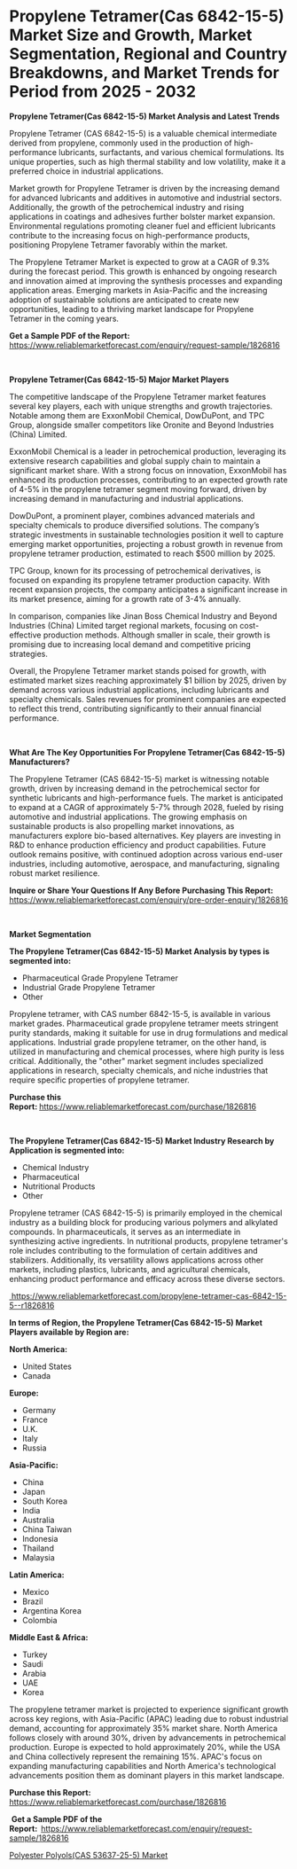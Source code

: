 <p><h1>Propylene Tetramer(Cas 6842-15-5) Market Size and Growth, Market Segmentation, Regional and Country Breakdowns, and Market Trends for Period from 2025 -  2032</h1></p><p><strong>Propylene Tetramer(Cas 6842-15-5) Market Analysis and Latest Trends</strong></p>
<p><p>Propylene Tetramer (CAS 6842-15-5) is a valuable chemical intermediate derived from propylene, commonly used in the production of high-performance lubricants, surfactants, and various chemical formulations. Its unique properties, such as high thermal stability and low volatility, make it a preferred choice in industrial applications.</p><p>Market growth for Propylene Tetramer is driven by the increasing demand for advanced lubricants and additives in automotive and industrial sectors. Additionally, the growth of the petrochemical industry and rising applications in coatings and adhesives further bolster market expansion. Environmental regulations promoting cleaner fuel and efficient lubricants contribute to the increasing focus on high-performance products, positioning Propylene Tetramer favorably within the market.</p><p>The Propylene Tetramer Market is expected to grow at a CAGR of 9.3% during the forecast period. This growth is enhanced by ongoing research and innovation aimed at improving the synthesis processes and expanding application areas. Emerging markets in Asia-Pacific and the increasing adoption of sustainable solutions are anticipated to create new opportunities, leading to a thriving market landscape for Propylene Tetramer in the coming years.</p></p>
<p><strong>Get a Sample PDF of the Report:&nbsp;</strong> <a href="https://www.reliablemarketforecast.com/enquiry/request-sample/1826816?utm_campaign=1108&utm_medium=2&utm_source=Github&utm_content=ia&utm_term=03022025&utm_id=propylene-tetramercas-6842-15-5">https://www.reliablemarketforecast.com/enquiry/request-sample/1826816</a></p>
<p>&nbsp;</p>
<p><strong>Propylene Tetramer(Cas 6842-15-5) Major Market Players</strong></p>
<p><p>The competitive landscape of the Propylene Tetramer market features several key players, each with unique strengths and growth trajectories. Notable among them are ExxonMobil Chemical, DowDuPont, and TPC Group, alongside smaller competitors like Oronite and Beyond Industries (China) Limited.</p><p>ExxonMobil Chemical is a leader in petrochemical production, leveraging its extensive research capabilities and global supply chain to maintain a significant market share. With a strong focus on innovation, ExxonMobil has enhanced its production processes, contributing to an expected growth rate of 4-5% in the propylene tetramer segment moving forward, driven by increasing demand in manufacturing and industrial applications.</p><p>DowDuPont, a prominent player, combines advanced materials and specialty chemicals to produce diversified solutions. The company’s strategic investments in sustainable technologies position it well to capture emerging market opportunities, projecting a robust growth in revenue from propylene tetramer production, estimated to reach $500 million by 2025.</p><p>TPC Group, known for its processing of petrochemical derivatives, is focused on expanding its propylene tetramer production capacity. With recent expansion projects, the company anticipates a significant increase in its market presence, aiming for a growth rate of 3-4% annually.</p><p>In comparison, companies like Jinan Boss Chemical Industry and Beyond Industries (China) Limited target regional markets, focusing on cost-effective production methods. Although smaller in scale, their growth is promising due to increasing local demand and competitive pricing strategies.</p><p>Overall, the Propylene Tetramer market stands poised for growth, with estimated market sizes reaching approximately $1 billion by 2025, driven by demand across various industrial applications, including lubricants and specialty chemicals. Sales revenues for prominent companies are expected to reflect this trend, contributing significantly to their annual financial performance.</p></p>
<p>&nbsp;</p>
<p><strong>What Are The Key Opportunities For Propylene Tetramer(Cas 6842-15-5) Manufacturers?</strong></p>
<p><p>The Propylene Tetramer (CAS 6842-15-5) market is witnessing notable growth, driven by increasing demand in the petrochemical sector for synthetic lubricants and high-performance fuels. The market is anticipated to expand at a CAGR of approximately 5-7% through 2028, fueled by rising automotive and industrial applications. The growing emphasis on sustainable products is also propelling market innovations, as manufacturers explore bio-based alternatives. Key players are investing in R&D to enhance production efficiency and product capabilities. Future outlook remains positive, with continued adoption across various end-user industries, including automotive, aerospace, and manufacturing, signaling robust market resilience.</p></p>
<p><strong>Inquire or Share Your Questions If Any Before Purchasing This Report:</strong> <a href="https://www.reliablemarketforecast.com/enquiry/pre-order-enquiry/1826816?utm_campaign=1108&utm_medium=2&utm_source=Github&utm_content=ia&utm_term=03022025&utm_id=propylene-tetramercas-6842-15-5">https://www.reliablemarketforecast.com/enquiry/pre-order-enquiry/1826816</a></p>
<p>&nbsp;</p>
<p><strong>Market Segmentation</strong></p>
<p><strong>The Propylene Tetramer(Cas 6842-15-5) Market Analysis by types is segmented into:</strong></p>
<p><ul><li>Pharmaceutical Grade Propylene Tetramer</li><li>Industrial Grade Propylene Tetramer</li><li>Other</li></ul></p>
<p><p>Propylene tetramer, with CAS number 6842-15-5, is available in various market grades. Pharmaceutical grade propylene tetramer meets stringent purity standards, making it suitable for use in drug formulations and medical applications. Industrial grade propylene tetramer, on the other hand, is utilized in manufacturing and chemical processes, where high purity is less critical. Additionally, the "other" market segment includes specialized applications in research, specialty chemicals, and niche industries that require specific properties of propylene tetramer.</p></p>
<p><strong>Purchase this Report:&nbsp;</strong><a href="https://www.reliablemarketforecast.com/purchase/1826816?utm_campaign=1108&utm_medium=2&utm_source=Github&utm_content=ia&utm_term=03022025&utm_id=propylene-tetramercas-6842-15-5">https://www.reliablemarketforecast.com/purchase/1826816</a></p>
<p>&nbsp;</p>
<p><strong>The Propylene Tetramer(Cas 6842-15-5) Market Industry Research by Application is segmented into:</strong></p>
<p><ul><li>Chemical Industry</li><li>Pharmaceutical</li><li>Nutritional Products</li><li>Other</li></ul></p>
<p><p>Propylene tetramer (CAS 6842-15-5) is primarily employed in the chemical industry as a building block for producing various polymers and alkylated compounds. In pharmaceuticals, it serves as an intermediate in synthesizing active ingredients. In nutritional products, propylene tetramer's role includes contributing to the formulation of certain additives and stabilizers. Additionally, its versatility allows applications across other markets, including plastics, lubricants, and agricultural chemicals, enhancing product performance and efficacy across these diverse sectors.</p></p>
<p><a href="https://www.reliablemarketforecast.com/propylene-tetramer-cas-6842-15-5--r1826816?utm_campaign=1108&utm_medium=2&utm_source=Github&utm_content=ia&utm_term=03022025&utm_id=propylene-tetramercas-6842-15-5">&nbsp;https://www.reliablemarketforecast.com/propylene-tetramer-cas-6842-15-5--r1826816</a></p>
<p><strong>In terms of Region, the Propylene Tetramer(Cas 6842-15-5) Market Players available by Region are:</strong></p>
<p>
    <p> <strong> North America: </strong>
        <ul>
            <li>United States</li>
            <li>Canada</li>
        </ul>
        </p> 
    <p> <strong> Europe: </strong>
        <ul>
            <li>Germany</li>
            <li>France</li>
            <li>U.K.</li>
            <li>Italy</li>
            <li>Russia</li>
        </ul>
        </p> 
    <p> <strong> Asia-Pacific: </strong>
        <ul>
            <li>China</li>
            <li>Japan</li>
            <li>South Korea</li>
            <li>India</li>
            <li>Australia</li>
            <li>China Taiwan</li>
            <li>Indonesia</li>
            <li>Thailand</li>
            <li>Malaysia</li>
        </ul>
        </p> 
    <p> <strong> Latin America: </strong>
        <ul>
            <li>Mexico</li>
            <li>Brazil</li>
            <li>Argentina Korea</li>
            <li>Colombia</li>
        </ul>
        </p> 
    <p> <strong> Middle East & Africa: </strong>
        <ul>
            <li>Turkey</li>
            <li>Saudi</li>
            <li>Arabia</li>
            <li>UAE</li>
            <li>Korea</li>
        </ul>
    </p>
    </p>
<p><p>The propylene tetramer market is projected to experience significant growth across key regions, with Asia-Pacific (APAC) leading due to robust industrial demand, accounting for approximately 35% market share. North America follows closely with around 30%, driven by advancements in petrochemical production. Europe is expected to hold approximately 20%, while the USA and China collectively represent the remaining 15%. APAC's focus on expanding manufacturing capabilities and North America's technological advancements position them as dominant players in this market landscape.</p></p>
<p><strong>Purchase this Report: </strong><a href="https://www.reliablemarketforecast.com/purchase/1826816?utm_campaign=1108&utm_medium=2&utm_source=Github&utm_content=ia&utm_term=03022025&utm_id=propylene-tetramercas-6842-15-5">https://www.reliablemarketforecast.com/purchase/1826816</a></p>
<p>&nbsp;<strong>Get a Sample PDF of the Report:&nbsp;&nbsp;</strong><a href="https://www.reliablemarketforecast.com/enquiry/request-sample/1826816?utm_campaign=1108&utm_medium=2&utm_source=Github&utm_content=ia&utm_term=03022025&utm_id=propylene-tetramercas-6842-15-5">https://www.reliablemarketforecast.com/enquiry/request-sample/1826816</a></p>
<p><strong></strong></p>
<p><p><a href="https://github.com/CliffMedina6/Market-Research-Report-List-7/blob/main/polyester-polyolscas-53637-25-5-market.md?utm_campaign=1108&utm_medium=2&utm_source=Github&utm_content=ia&utm_term=03022025&utm_id=propylene-tetramercas-6842-15-5">Polyester Polyols(CAS 53637-25-5) Market</a></p></p>